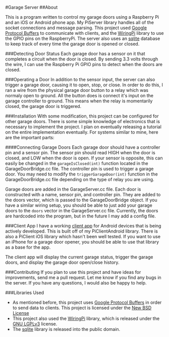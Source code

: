 #Garage Server
##About

This is a program written to control my garage doors using a Raspberry Pi and an iOS or Android phone app. My PiServer library handles all of the socket connections and message parsing. This project used [Google Protocol Buffers][] to communicate with clients, and the [WiringPi][] library to use the GPIO pins on the RaspberryPi. The server also uses an [sqlite][] database to keep track of every time the garage door is opened or closed.

###Detecting Door Status
Each garage door has a sensor on it that completes a circuit when the door is closed. By sending 3.3 volts through the wire, I can use the Raspberry Pi GPIO pins to detect when the doors are closed.

###Operating a Door
In addition to the sensor input, the server can also trigger a garage door, causing it to open, stop, or close. In order to do this, I ran a wire from the physical garage door button to a relay which was normaly open to ground. All the button does is connect it's input on the garage controller to ground. This means when the relay is momentarily closed, the garage door is triggered.

###Installation
With some modification, this project can be configured for other garage doors. There is some simple knowledge of electronics that is necessary to implement the project. I plan on eventually releasing a tutorial on the entire implementation eventually. For systems similar to mine, here are the important parts:

####Connecting Garage Doors
Each garage door should have a controller pin and a sensor pin. 
The sensor pin should read HIGH when the door is closed, and LOW when the door is open. If your sensor is opposite, this can easily be changed in the `garageIsClosed(int)` function located in the GarageDoorBridge.cc file. 
The controller pin is used to trigger a garage door. You may need to modify the `triggerGarageDoor(int)` function in the GarageDoorBridge.cc file depending on the type of relay you are using.

Garage doors are added in the GarageServer.cc file. Each door is constructed with a name, sensor pin, and controller pin. They are added to the doors vector, which is passed to the GarageDoorBridge object. If you have a similar wiring setup, you should be able to just add your garage doors to the `doors` vector in the GarageServer.cc file.
Currently, the doors are hardcoded into the program, but in the future I may add a config file. 

###Client App
I have a working [client app][] for Android devices that is being actively developed. This is built off of my PiClientAndroid library. There is also a PiClient iOS library which hasn't been well tested. If you want to use an iPhone for a garage door opener, you should be able to use that library as a base for the app. 

The client app will display the current garage status, trigger the garage doors, and display the garage door open/close history.

###Contributing
If you plan to use this project and have ideas for improvements, send me a pull request. Let me know if you find any bugs in the server. If you have any questions, I would also be happy to help.

###Libraries Used
- As mentioned before, this project uses [Google Protocol Buffers][] in order to send data to clients. This project is licensed under the [New BSD License][]
- This project also used the [WiringPi][] library, which is released under the [GNU LGPLv3][] license.
- The [sqlite][] library is released into the public domain.

[Google Protocol Buffers]: https://developers.google.com/protocol-buffers/
[New BSD License]: http://opensource.org/licenses/BSD-3-Clause/

[WiringPi]: https://github.com/WiringPi/WiringPi/
[GNU LGPLv3]: http://www.gnu.org/copyleft/lesser.html

[sqlite]: http://www.sqlite.org

[client app]: https://github.com/kylekewley/GarageDoorOpener
